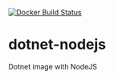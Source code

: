 
[![Docker Build Status](https://img.shields.io/docker/build/jrottenberg/ffmpeg.svg?style=for-the-badge)](https://hub.docker.com/r/dzenand/dotnet-nodejs/)

# dotnet-nodejs
Dotnet image with NodeJS
